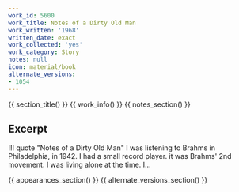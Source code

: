 ```yaml
---
work_id: 5600
work_title: Notes of a Dirty Old Man
work_written: '1968'
written_date: exact
work_collected: 'yes'
work_category: Story
notes: null
icon: material/book
alternate_versions:
- 1054
---
```


{{ section_title() }}
{{ work_info() }}
{{ notes_section() }}
## Excerpt
!!! quote "Notes of a Dirty Old Man"
    I was listening to Brahms in Philadelphia, in 1942. I had a small record player. it was Brahms' 2nd movement. I was living alone at the time. I...

{{ appearances_section() }}
{{ alternate_versions_section() }}
